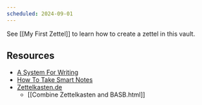 ```yaml
---
scheduled: 2024-09-01
---
```

See [[My First Zettel]] to learn how to create a zettel in this vault.

## Resources

- [A System For Writing](https://a.co/d/eKMq3IT)
- [How To Take Smart Notes](https://a.co/d/5WKvzkY)
- [Zettelkasten.de](https://zettelkasten.de)
    - [[Combine Zettelkasten and BASB.html]]
